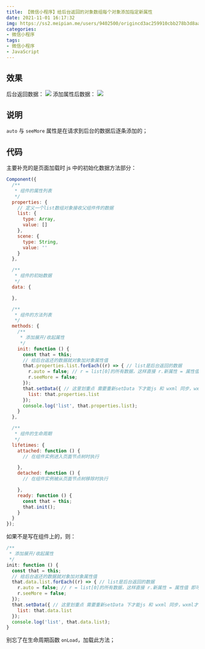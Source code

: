 ```yaml
---
title: 【微信小程序】给后台返回的对象数组每个对象添加指定新属性
date: 2021-11-01 16:17:32
img: https://ss2.meipian.me/users/9402500/origincd3ac259910cbb278b3d8aae6a1bbea4.jpg?imageView2/2/w/750/h/1400/q/80
categories: 
- 微信小程序
tags:
- 微信小程序
- JavaScript
---
```

## 效果

后台返回数据：
![](https://img-blog.csdnimg.cn/4e4cd52fa40041d89b47e75c40070331.png?x-oss-process=image/watermark,type_ZHJvaWRzYW5zZmFsbGJhY2s,shadow_50,text_Q1NETiBA5Zi75Zi755qE5aaZ5aaZ5bGL,size_20,color_FFFFFF,t_70,g_se,x_16)
添加属性后数据：
![](https://img-blog.csdnimg.cn/cf10da502cca4975b3bbe7d2d68ce101.png?x-oss-process=image/watermark,type_ZHJvaWRzYW5zZmFsbGJhY2s,shadow_50,text_Q1NETiBA5Zi75Zi755qE5aaZ5aaZ5bGL,size_20,color_FFFFFF,t_70,g_se,x_16)

## 说明

`auto` 与 `seeMore` 属性是在请求到后台的数据后逐条添加的；

## 代码

主要补充的是页面加载时 js 中的初始化数据方法部分：

```javascript
Component({
  /**
   * 组件的属性列表
   */
  properties: {
    // 定义一个list数组对象接收父组件传的数据
    list: {
      type: Array,
      value: []
    },
    scene: {
      type: String,
      value: ''
    }
  },

  /**
   * 组件的初始数据
   */
  data: {

  },

  /**
   * 组件的方法列表
   */
  methods: {
    /**
     * 添加展开/收起属性
     */
    init: function () {
      const that = this;
      // 给后台返还的数据就对象加对象属性值
      that.properties.list.forEach((r) => { // list是后台返回的数据
        r.auto = false; // r = list[0]的所有数据，这样直接 r.新属性 = 属性值 即可
        r.seeMore = false;
      });
      that.setData({ // 这里划重点 需要重新setData 下才能js 和 wxml 同步，wxml才能渲染新数据
        list: that.properties.list
      });
      console.log('list', that.properties.list);
    }
  },

  /**
   * 组件的生命周期
   */
  lifetimes: {
    attached: function () {
      // 在组件实例进入页面节点树时执行

    },
    detached: function () {
      // 在组件实例被从页面节点树移除时执行

    },
    ready: function () {
      const that = this;
      that.init();
    }
  }
});
```

如果不是写在组件上的，则：

```javascript
/**
 * 添加展开/收起属性
 */
init: function () {
  const that = this;
  // 给后台返还的数据就对象加对象属性值
  that.data.list.forEach((r) => { // list是后台返回的数据
    r.auto = false; // r = list[0]的所有数据，这样直接 r.新属性 = 属性值 即可
    r.seeMore = false;
  });
  that.setData({ // 这里划重点 需要重新setData 下才能js 和 wxml 同步，wxml才能渲染新数据
    list: that.data.list
  });
  console.log('list', that.data.list);
}
```

别忘了在生命周期函数 `onLoad`，加载此方法；